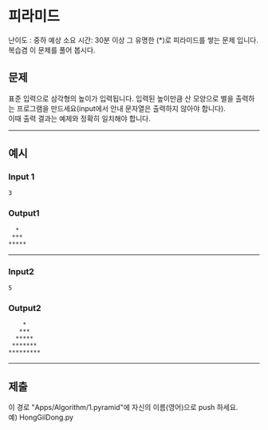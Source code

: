 # 피라미드
난이도 : 중하
예상 소요 시간: 30분 이상
그 유명한 (*)로 피라미드를 쌓는 문제 입니다. 복습겸 이 문제를 풀어 봅시다.

## 문제

표준 입력으로 삼각형의 높이가 입력됩니다. 입력된 높이만큼 산 모양으로 별을 출력하는 프로그램을 만드세요(input에서 안내 문자열은 출력하지 않아야 합니다). <br>
이때 출력 결과는 예제와 정확히 일치해야 합니다.

---
## 예시

### Input 1
~~~
3
~~~

### Output1
~~~
  *
 ***
*****
~~~
---

### Input2
~~~
5
~~~
### Output2
~~~
    *
   ***
  *****
 *******
*********
~~~
___
## 제출 
이 경로 "Apps/Algorithm/1.pyramid"에 자신의 이름(영어)으로 push 하세요.<br>
예) HongGilDong.py
